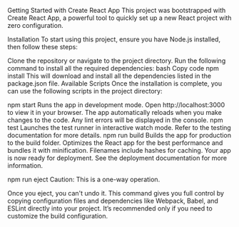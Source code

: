 Getting Started with Create React App
This project was bootstrapped with Create React App, a powerful tool to quickly set up a new React project with zero configuration.

Installation
To start using this project, ensure you have Node.js installed, then follow these steps:

Clone the repository or navigate to the project directory.
Run the following command to install all the required dependencies:
bash
Copy code
npm install
This will download and install all the dependencies listed in the package.json file.
Available Scripts
Once the installation is complete, you can use the following scripts in the project directory:

npm start
Runs the app in development mode.
Open http://localhost:3000 to view it in your browser.
The app automatically reloads when you make changes to the code.
Any lint errors will be displayed in the console.
npm test
Launches the test runner in interactive watch mode.
Refer to the testing documentation for more details.
npm run build
Builds the app for production to the build folder.
Optimizes the React app for the best performance and bundles it with minification.
Filenames include hashes for caching.
Your app is now ready for deployment. See the deployment documentation for more information.

npm run eject
Caution: This is a one-way operation.

Once you eject, you can't undo it.
This command gives you full control by copying configuration files and dependencies like Webpack, Babel, and ESLint directly into your project.
It’s recommended only if you need to customize the build configuration.
